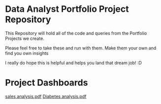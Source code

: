 # Data Analyst Portfolio Project Repository

This Repository will hold all of the code and queries from the Portfolio Projects we create.

Please feel free to take these and run with them. Make them your own and find you own insights

I really do hope this is helpful and helps you land that dream job! :D

# Project Dashboards
[sales analysis.pdf](https://github.com/Pascalihub/Analysis_Projects/files/12836254/sales.analysis.pdf)
[Diabetes analysis.pdf](https://github.com/Pascalihub/Analysis_Projects/files/12836257/Diabetes.analysis.pdf)
